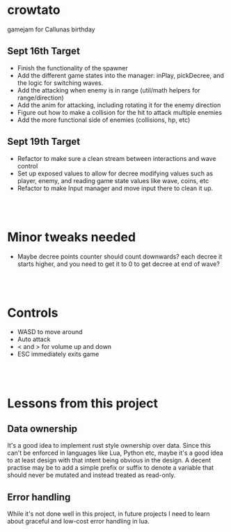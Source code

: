 # crowtato
gamejam for Callunas birthday


## Sept 16th Target
- Finish the functionality of the spawner
- Add the different game states into the manager: inPlay, pickDecree, and the logic for switching waves.
- Add the attacking when enemy is in range (util/math helpers for range/direction)
- Add the anim for attacking, including rotating it for the enemy direction
- Figure out how to make a collision for the hit to attack multiple enemies
- Add the more functional side of enemies (collisions, hp, etc)

## Sept 19th Target
- Refactor to make sure a clean stream between interactions and wave control
- Set up exposed values to allow for decree modifying values such as player, enemy, and reading game state values like wave, coins, etc
- Refactor to make Input manager and move input there to clean it up.

<br><br>

# Minor tweaks needed
- Maybe decree points counter should count downwards? each decree it starts higher, and you need to get it to 0 to get decree at end of wave?

<br><br>

# Controls
- WASD to move around
- Auto attack
- < and > for volume up and down
- ESC immediately exits game

<br><br>

# Lessons from this project

## Data ownership
It's a good idea to implement rust style ownership over data. Since this can't be enforced in languages like Lua, Python etc, maybe it's a good idea to at least design with that intent being obvious in the design. A decent practise may be to add a simple prefix or suffix to denote a variable that should never be mutated and instead treated as read-only.
<br>

## Error handling
While it's not done well in this project, in future projects I need to learn about graceful and low-cost error handling in lua. 

